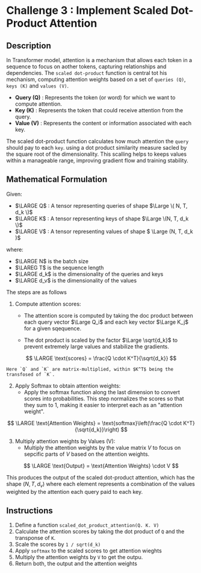 
# Challenge 3 : Implement Scaled Dot-Product Attention

## Description

In Transformer model, attention is a mechanism that allows each token in a sequence to
focus on aother tokens, capturing relationships and dependencies. The `scaled dot-product`
function is central tot his mechanism, computing attention weights based on a set of
`queries (Q)`, `keys (K)` and `values (V)`.

- **Query (Q)** : Represents the token (or word) for which we want to compute attention.
- **Key (K)** : Represents the token that could receive attention from the query.
- **Value (V)** : Represents the content or information associated with each key.

The scaled dot-product function calculates how much attention the `query` should 
pay to each `key`. using a dot product similarity measure sacled by the square root
of the dimensionality. This scalling helps to keeps values within a manageable range,
improving gradient flow and training stability.

## Mathematical Formulation

Given:
-  $\LARGE Q$ : A tensor representing queries of shape $\Large \( N, T, d_k \)$
-  $\LARGE K$ : A tensor representing keys of shape $\Large \(N, T, d_k \)$
-  $\LARGE V$ : A tensor representing values of shape $ \Large \(N, T, d_k \)$

where:

-  $\LARGE N$ is the batch size
-  $\LAREG T$ is the sequence length
-  $\LARGE d_k$ is the dimensionality of the queries and keys
-  $\LARGE d_v$ is the dimensionality of the values

The steps are as follows

1. Compute attention scores:
    - The attention score is computed by taking the doc product between each query
      vector $\Large Q_i$ and each key vector $\Large K_j$ for a given sqequence.

    - The dot product is scaled by the factor $\Large \sqrt{d_k}$ to  prevent extremely large
      values and stabilize the gradients.

$$
\LARGE \text{scores} = \frac{Q \cdot K^T}{\sqrt{d_k}}
$$

    Here `Q` and `K` are matrix-multiplied, within $K^T$ being the transfosed of `K`.

2. Apply Softmax to obtain attention weights:
    - Apply the softmax function along the last dimension to convert scores into
    probabilities. This step normalizes the scores so that they sum to 1, making it
    easier to interpret each as an "attention weight".

$$
\LARGE \text{Attention Weights} = \text{softmax}\left(\frac{Q \cdot K^T}{\sqrt{d_k}}\right)  
$$

3. Multiply attention weights by Values (V):
    - Multiply the attention weights by the value matrix $V$ to focus on sepcific parts of $V$
    based on the attention weights. 

$$
\LARGE  \text{Output} = \text{Attention Weights} \cdot V 
$$

This produces the output of the scaled dot-product attention, which has the shape $(N, T, d_v)$
where each element represents a combination of the values weighted by the attention each query
paid to each key.

## Instructions

1. Define a function `scaled_dot_product_attention(Q. K. V)`
2. Calculate the attention scores by taking the dot product of `Q` and the transponse of `K`.
3. Scale the scores by `1 / sqrt(d_k)`
4. Apply `softmax` to the scaled scores to get attention wieghts
5. Multiply the attention weights by `V` to get the outpu.
6. Return both, the output and the attention weights




